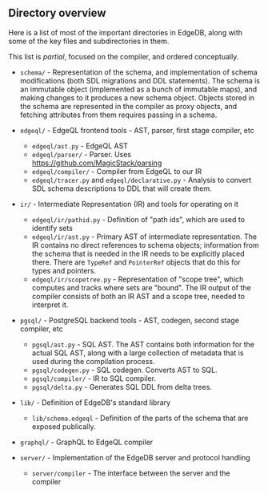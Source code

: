 ## Directory overview

Here is a list of most of the important directories in EdgeDB, along
with some of the key files and subdirectories in them.

This list is *partial*, focused on the compiler, and ordered conceptually.

 - `schema/` - Representation of the schema, and implementation of schema modifications (both SDL migrations and DDL statements).
   The schema is an immutable object (implemented as a bunch of immutable maps), and making changes to it produces a new schema object.
   Objects stored in the schema are represented in the compiler as proxy objects, and fetching attributes from them requires passing in a schema.

 - `edgeql/` - EdgeQL frontend tools - AST, parser, first stage compiler, etc
   - `edgeql/ast.py` - EdgeQL AST
   - `edgeql/parser/` - Parser. Uses https://github.com/MagicStack/parsing
   - `edgeql/compiler/` - Compiler from EdgeQL to our IR
   - `edgeql/tracer.py` and `edgeql/declarative.py` - Analysis to convert SDL schema descriptions to DDL that will create them.

 - `ir/` - Intermediate Representation (IR) and tools for operating on it
   - `edgeql/ir/pathid.py` - Definition of "path ids", which are used to identify sets
   - `edgeql/ir/ast.py` - Primary AST of intermediate representation.
   The IR contains no direct references to schema objects; information from
   the schema that is needed in the IR needs to be explicitly placed there.
   There are `TypeRef` and `PointerRef` objects that do this for types and pointers.
   - `edgeql/ir/scopetree.py` - Representation of "scope tree", which computes and tracks where sets are "bound". The IR output of the compiler consists of both an IR AST and a scope tree, needed to interpret it.

 - `pgsql/` - PostgreSQL backend tools - AST, codegen, second stage compiler, etc
   - `pgsql/ast.py` - SQL AST. The AST contains both information for the actual SQL AST, along with a large collection of metadata that is used during the compilation process.
   - `pgsql/codegen.py` - SQL codegen. Converts AST to SQL.
   - `pgsql/compiler/` - IR to SQL compiler.
   - `pgsql/delta.py` - Generates SQL DDL from delta trees.

 - `lib/` - Definition of EdgeDB's standard library
   - `lib/schema.edgeql` - Definition of the parts of the schema that are exposed publically.

 - `graphql/` - GraphQL to EdgeQL compiler

 - `server/` - Implementation of the EdgeDB server and protocol handling
   - `server/compiler` - The interface between the server and the compiler
